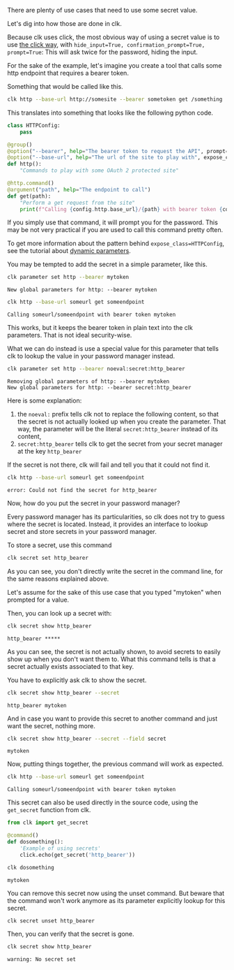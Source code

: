 There are plenty of use cases that need to use some secret value.

Let's dig into how those are done in clk.

Because clk uses click, the most obvious way of using a secret value is to use [the click way](https://click.palletsprojects.com/en/8.1.x/options/#password-prompts), with `hide_input=True, confirmation_prompt=True, prompt=True`: This will ask twice for the password, hiding the input.

For the sake of the example, let's imagine you create a tool that calls some http endpoint that requires a bearer token.

Something that would be called like this.

```bash
clk http --base-url http://somesite --bearer sometoken get /something
```

This translates into something that looks like the following python code.

```python
class HTTPConfig:
    pass

@group()
@option("--bearer", help="The bearer token to request the API", prompt=True, confirmation_prompt=True, hide_input=True, expose_class=HTTPConfig)
@option("--base-url", help="The url of the site to play with", expose_class=HTTPConfig)
def http():
    "Commands to play with some OAuth 2 protected site"

@http.command()
@argument("path", help="The endpoint to call")
def get(path):
    "Perform a get request from the site"
    print(f"Calling {config.http.base_url}/{path} with bearer token {config.http.bearer}")

```

If you simply use that command, it will prompt you for the password. This may be not very practical if you are used to call this command pretty often.

To get more information about the pattern behind `expose_class=HTTPConfig`, see the tutorial about [dynamic parameters](dynamic_parameters_and_exposed_class.md).

You may be tempted to add the secret in a simple parameter, like this.

```bash
clk parameter set http --bearer mytoken
```

    New global parameters for http: --bearer mytoken

```bash
clk http --base-url someurl get someendpoint
```

    Calling someurl/someendpoint with bearer token mytoken

This works, but it keeps the bearer token in plain text into the clk parameters. That is not ideal security-wise.

What we can do instead is use a special value for this parameter that tells clk to lookup the value in your password manager instead.

```bash
clk parameter set http --bearer noeval:secret:http_bearer
```

    Removing global parameters of http: --bearer mytoken
    New global parameters for http: --bearer secret:http_bearer

Here is some explanation:

1.  the `noeval:` prefix tells clk not to replace the following content, so that the secret is not actually looked up when you create the parameter. That way, the parameter will be the literal `secret:http_bearer` instead of its content,
2.  `secret:http_bearer` tells clk to get the secret from your secret manager at the key `http_bearer`

If the secret is not there, clk will fail and tell you that it could not find it.

```bash
clk http --base-url someurl get someendpoint
```

    error: Could not find the secret for http_bearer

Now, how do you put the secret in your password manager?

Every password manager has its particularities, so clk does not try to guess where the secret is located. Instead, it provides an interface to lookup secret and store secrets in your password manager.

To store a secret, use this command

```bash
clk secret set http_bearer
```

As you can see, you don't directly write the secret in the command line, for the same reasons explained above.

Let's assume for the sake of this use case that you typed "mytoken" when prompted for a value.

Then, you can look up a secret with:

```bash
clk secret show http_bearer
```

    http_bearer *****

As you can see, the secret is not actually shown, to avoid secrets to easily show up when you don't want them to. What this command tells is that a secret actually exists associated to that key.

You have to explicitly ask clk to show the secret.

```bash
clk secret show http_bearer --secret
```

    http_bearer mytoken

And in case you want to provide this secret to another command and just want the secret, nothing more.

```bash
clk secret show http_bearer --secret --field secret
```

    mytoken

Now, putting things together, the previous command will work as expected.

```bash
clk http --base-url someurl get someendpoint
```

    Calling someurl/someendpoint with bearer token mytoken

This secret can also be used directly in the source code, using the `get_secret` function from clk.

```python
from clk import get_secret

@command()
def dosomething():
    'Example of using secrets'
    click.echo(get_secret('http_bearer'))
```

```bash
clk dosomething
```

    mytoken

You can remove this secret now using the unset command. But beware that the command won't work anymore as its parameter explicitly lookup for this secret.

```bash
clk secret unset http_bearer
```

Then, you can verify that the secret is gone.

```bash
clk secret show http_bearer
```

    warning: No secret set